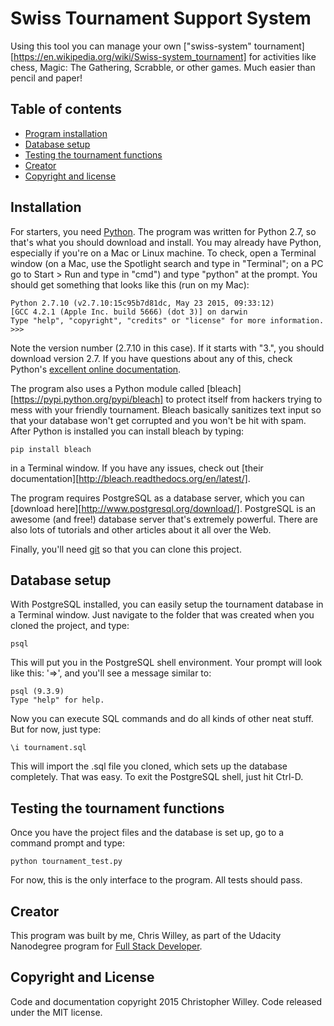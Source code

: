 # Swiss Tournament Support System

Using this tool you can manage your own ["swiss-system" tournament][https://en.wikipedia.org/wiki/Swiss-system_tournament] for activities like chess, Magic: The Gathering, Scrabble, or other games. Much easier than pencil and paper!


## Table of contents

* [Program installation](#installation)
* [Database setup](#database-setup)
* [Testing the tournament functions](#testing-the-tournament-functions)
* [Creator](#creator)
* [Copyright and license](#copyright-and-license)


## Installation

For starters, you need [Python](https://www.python.org/downloads/). The program was written for Python 2.7, so that's what you should download and install. You may already have Python, especially if you're on a Mac or Linux machine. To check, open a Terminal window (on a Mac, use the Spotlight search and type in "Terminal"; on a PC go to Start > Run and type in "cmd") and type "python" at the prompt. You should get something that looks like this (run on my Mac):

```
Python 2.7.10 (v2.7.10:15c95b7d81dc, May 23 2015, 09:33:12)
[GCC 4.2.1 (Apple Inc. build 5666) (dot 3)] on darwin
Type "help", "copyright", "credits" or "license" for more information.
>>>
```

Note the version number (2.7.10 in this case). If it starts with "3.", you should download version 2.7. If you have questions about any of this, check Python's [excellent online documentation](https://www.python.org/doc/).

The program also uses a Python module called [bleach][https://pypi.python.org/pypi/bleach] to protect itself from hackers trying to mess with your friendly tournament. Bleach basically sanitizes text input so that your database won't get corrupted and you won't be hit with spam. After Python is installed you can install bleach by typing:

```
pip install bleach
```

in a Terminal window. If you have any issues, check out [their documentation][http://bleach.readthedocs.org/en/latest/].

The program requires PostgreSQL as a database server, which you can [download here][http://www.postgresql.org/download/]. PostgreSQL is an awesome (and free!) database server that's extremely powerful. There are also lots of tutorials and other articles about it all over the Web.

Finally, you'll need [git](http://git-scm.com/download) so that you can clone this project.


## Database setup

With PostgreSQL installed, you can easily setup the tournament database in a Terminal window. Just navigate to the folder that was created when you cloned the project, and type:

```
psql
```

This will put you in the PostgreSQL shell environment. Your prompt will look like this: '=>', and you'll see a message similar to:

```
psql (9.3.9)
Type "help" for help.
```

Now you can execute SQL commands and do all kinds of other neat stuff. But for now, just type:

```
\i tournament.sql
```

This will import the .sql file you cloned, which sets up the database completely. That was easy. To exit the PostgreSQL shell, just hit Ctrl-D.


## Testing the tournament functions

Once you have the project files and the database is set up, go to a command prompt and type:

```
python tournament_test.py
```

For now, this is the only interface to the program. All tests should pass.


## Creator

This program was built by me, Chris Willey, as part of the Udacity Nanodegree program for [Full Stack Developer](https://www.udacity.com/course/full-stack-web-developer-nanodegree--nd004).


## Copyright and License

Code and documentation copyright 2015 Christopher Willey. Code released under the MIT license.